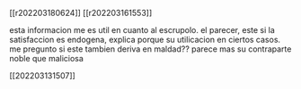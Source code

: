 [[r202203180624]]
[[r202203161553]]

esta informacion me es util en cuanto al escrupolo. el parecer, este si la satisfaccion es endogena, explica porque su utilicacion en ciertos casos. 
me pregunto si este tambien deriva en maldad?? parece mas su contraparte noble que maliciosa

[[202203131507]]